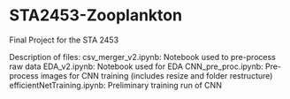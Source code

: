 # STA2453-Zooplankton
Final Project for the STA 2453

Description of files:
csv_merger_v2.ipynb: Notebook used to pre-process raw data
EDA_v2.ipynb: Notebook used for EDA
CNN_pre_proc.ipynb: Pre-process images for CNN training (includes resize and folder restructure)
efficientNetTraining.ipynb: Preliminary training run of CNN
